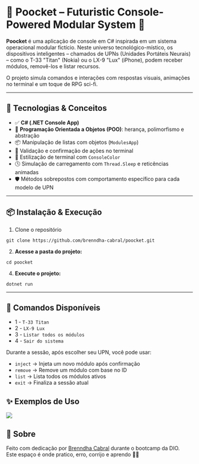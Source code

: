 # 🔹 Poocket – Futuristic Console-Powered Modular System 🔹

**Poocket** é uma aplicação de console em C# inspirada em um sistema operacional modular fictício. Neste universo tecnológico-místico, os dispositivos inteligentes – chamados de UPNs (Unidades Portáteis Neurais) – como o T-33 "Titan" (Nokia) ou o LX-9 "Lux" (iPhone), podem receber módulos, removê-los e listar recursos.

O projeto simula comandos e interações com respostas visuais, animações no terminal e um toque de RPG sci-fi.

---

## 🧠 Tecnologias & Conceitos

- ✅ **C# (.NET Console App)**
- 🧬 **Programação Orientada a Objetos (POO)**: herança, polimorfismo e abstração
- 📦 Manipulação de listas com objetos (`ModulesApp`)
- 🔐 Validação e confirmação de ações no terminal
- 🎨 Estilização de terminal com `ConsoleColor`
- 🕓 Simulação de carregamento com `Thread.Sleep` e reticências animadas
- 🛡 Métodos sobrepostos com comportamento específico para cada modelo de UPN

---

## 📦 Instalação & Execução

1. Clone o repositório
```
git clone https://github.com/brenndha-cabral/poocket.git
````

2. **Acesse a pasta do projeto:**

```
cd poocket
```

4. **Execute o projeto:**

```
dotnet run
```
---

## 🧩 Comandos Disponíveis

- 1 - `T-33 Titan`
- 2 - `LX-9 Lux`
- 3 - `Listar todos os módulos`
- 4 - `Sair do sistema`

Durante a sessão, após escolher seu UPN, você pode usar:

- `inject` → Injeta um novo módulo após confirmação  
- `remove` → Remove um módulo com base no ID  
- `list` → Lista todos os módulos ativos  
- `exit` → Finaliza a sessão atual  

## ✨ Exemplos de Uso

![](https://github.com/brenndha-cabral/poocket/blob/main/public/assets/images/terminal.gif)

## 📌 Sobre

Feito com dedicação por [Brenndha Cabral](https://www.linkedin.com/in/brenndhacabral/) durante o bootcamp da DIO.  
Este espaço é onde pratico, erro, corrijo e aprendo 💪✨
